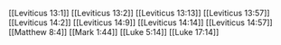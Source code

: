 [[Leviticus 13:1]]
[[Leviticus 13:2]]
[[Leviticus 13:13]]
[[Leviticus 13:57]]
[[Leviticus 14:2]]
[[Leviticus 14:9]]
[[Leviticus 14:14]]
[[Leviticus 14:57]]
[[Matthew 8:4]]
[[Mark 1:44]]
[[Luke 5:14]]
[[Luke 17:14]]
